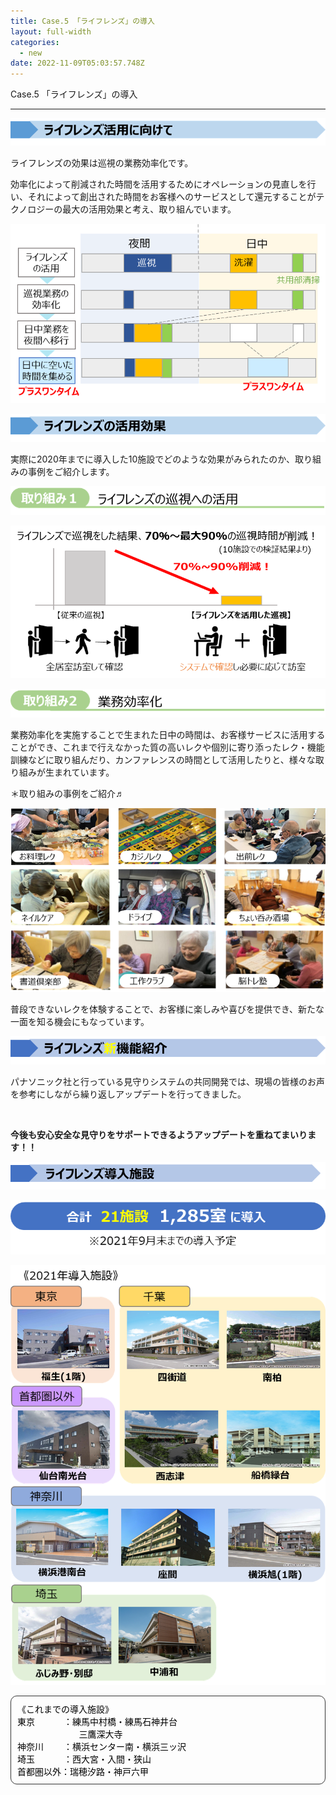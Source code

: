 ```yaml
---
title: Case.5 「ライフレンズ」の導入
layout: full-width
categories:
  - new
date: 2022-11-09T05:03:57.748Z
---
```

<span class="text-xm text-left font-bold">Case.5 「ライフレンズ」の導入</span>

<hr>

![](/images/1628127694.png)

<span class="text-xs text-left">ライフレンズの効果は巡視の業務効率化です。</span>

<p><span class="text-xs">効率化によって削減された時間を活用するためにオペレーションの見直しを行い、それによって創出された時間をお客様へのサービスとして還元することがテクノロジーの最大の活用効果と考え、取り組んでいます。</span></p>

![](/images/1628127643.png)

![](/images/1628127701.png)

<span class="text-xs">実際に2020年までに導入した10施設でどのような効果がみられたのか、取り組みの事例をご紹介します。</span>

![](/images/1628128100.png)

![](/images/1628128120-1-.png)

![](/images/1628128427.png)

<span class="text-xs">業務効率化を実施することで生まれた日中の時間は、お客様サービスに活用することができ、これまで行えなかった質の高いレクや個別に寄り添ったレク・機能訓練などに取り組んだり、カンファレンスの時間として活用したりと、様々な取り組みが生まれています。</span>

<span class="text-xs text-left">＊取り組みの事例をご紹介♬</span>

![](/images/1628128513.png)

<span class="text-xs">普段できないレクを体験することで、お客様に楽しみや喜びを提供でき、新たな一面を知る機会にもなっています。</span>

![](/images/1628128812.png)



<span class="text-xs">パナソニック社と行っている見守りシステムの共同開発では、現場の皆様のお声を参考にしながら繰り返しアップデートを行ってきました。</span>

<img src="https://image.jimcdn.com/app/cms/image/transf/none/path/s96da70f606bae585/image/i710e5d225649b38b/version/1628129471/image.png" data-orig-width="374" data-orig-height="376" alt="" style="height: 886.395px;">

<p><strong><span class="text-xm">今後も安心安全な見守りをサポートできるようアップデートを重ねてまいります！！</span></strong></p>

![](/images/1628129587.png)

![](/images/1628130418.png)

![](/images/1628130454.png)

<div style="padding: 10px; margin-bottom: 10px; border: 1px solid #333333; border-radius: 10px;" data-mce-style="padding: 10px; margin-bottom: 10px; border: 1px solid #333333; border-radius: 10px;"><span style="font-size: 14px; color: #000000;" data-mce-style="font-size: 14px; color: #000000;">《これまでの導入施設》</span><br> <span style="font-size: 14px; color: #000000;" data-mce-style="font-size: 14px; color: #000000;">東京　　　 ：練馬中村橋・練馬石神井台<br> &nbsp; &nbsp; &nbsp; &nbsp; &nbsp; &nbsp; &nbsp; &nbsp; &nbsp; &nbsp; &nbsp; &nbsp; &nbsp;三鷹深大寺<br> 神奈川　　 ：横浜センター南・横浜三ッ沢<br> 埼玉　　　 ：西大宮・入間・狭山<br> 首都圏以外：瑞穂汐路・神戸六甲</span></div>